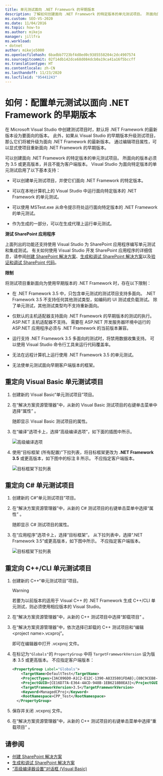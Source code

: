 ```yaml
---
title: 单元测试面向 .NET Framework 的早期版本
description: 了解如何创建面向 .NET Framework 的特定版本的单元测试项目。 所面向的版本必须为 3.5 或更高版本，并且不能为客户端版本。
ms.custom: SEO-VS-2020
ms.date: 11/04/2016
ms.topic: how-to
ms.author: mikejo
manager: jillfra
ms.workload:
- dotnet
author: mikejo5000
ms.openlocfilehash: 6badbb7723bf4d8ed0c9385558204c2dc4907574
ms.sourcegitcommit: 02f14db142dce68d084dcb0a19ca41a16f5bccff
ms.translationtype: HT
ms.contentlocale: zh-CN
ms.lasthandoff: 11/23/2020
ms.locfileid: "95441243"
---
```

# <a name="how-to-configure-unit-tests-to-target-an-earlier-version-of-the-net-framework"></a>如何：配置单元测试以面向 .NET Framework 的早期版本

在 Microsoft Visual Studio 中创建测试项目时，默认将 .NET Framework 的最新版本设为要面向的版本。 此外，如果从 Visual Studio 的早期版本升级测试项目，那么它们将被升级为面向 .NET Framework 的最新版本。 通过编辑项目属性，可以显式使项目重新面向 .NET Framework 的早期版本。

可以创建面向 .NET Framework 的特定版本的单元测试项目。 所面向的版本必须为 3.5 或更高版本，并且不能为客户端版本。 Visual Studio 为面向特定版本的单元测试启用了以下基本支持：

- 可以创建单元测试项目，并使它们面向 .NET Framework 的特定版本。

- 可以在本地计算机上的 Visual Studio 中运行面向特定版本的 .NET Framework 的单元测试。

- 可以使用 MSTest.exe 从命令提示符处运行面向特定版本的 .NET Framework 的单元测试。

- 作为生成的一部分，可以在生成代理上运行单元测试。

**测试 SharePoint 应用程序**

上面列出的功能还支持使用 Visual Studio 为 SharePoint 应用程序编写单元测试和集成测试。 有关如何使用 Visual Studio 开发 SharePoint 应用程序的详细信息，请参阅[创建 SharePoint 解决方案](../sharepoint/create-sharepoint-solutions.md)、[生成和调试 SharePoint 解决方案](../sharepoint/building-and-debugging-sharepoint-solutions.md)以及[验证和调试 SharePoint 代码](../sharepoint/verifying-and-debugging-sharepoint-code.md)。

**限制**

将测试项目重新面向为使用早期版本的 .NET Framework 时，存在以下限制：

- 在 .NET Framework 3.5 中，只包含单元测试的测试项目支持多面向。 .NET Framework 3.5 不支持任何其他测试类型，如编码的 UI 测试或负载测试。 除了单元测试，其他测试类型均不支持重新面向。

- 仅默认的主机适配器支持面向 .NET Framework 的早期版本的测试的执行。 ASP.NET 主机适配器不支持。 需要在 ASP.NET 开发服务器环境中运行的 ASP.NET 应用程序必须与 .NET Framework 的当前版本兼容。

- 运行支持 .NET Framework 3.5 多面向的测试时，将禁用数据收集支持。 可以使用 Visual Studio 命令行工具来运行代码覆盖率。

- 无法在远程计算机上运行使用 .NET Framework 3.5 的单元测试。

- 无法使单元测试面向早期客户端版本的框架。

## <a name="retargeting-for-visual-basic-unit-test-projects"></a>重定向 Visual Basic 单元测试项目

1. 创建新的 Visual Basic“单元测试项目”项目。

2. 在“解决方案资源管理器”中，从新的 Visual Basic 测试项目的右键单击菜单中选择“属性” 。

     随即显示 Visual Basic 测试项目的属性。

3. 在“编译”选项卡上，选择“高级编译选项”，如下面的插图中所示。

     ![高级编译选项](../test/media/howtoconfigureunittest35frameworka.png)

4. 使用“目标框架 (所有配置)”下拉列表，将目标框架更改为 **.NET Framework 3.5** 或更高版本，如下图中的标注 B 所示。 不应指定客户端版本。

     ![目标框架下拉列表](../test/media/howtoconfigureunitest35frameworkstepb.png)

## <a name="retargeting-for-c-unit-test-projects"></a>重定向 C# 单元测试项目

1. 创建新的 C#“单元测试项目”项目。

2. 在“解决方案资源管理器”中，从新的 C# 测试项目的右键单击菜单中选择“属性” 。

   随即显示 C# 测试项目的属性。

3. 在“应用程序”选项卡上，选择“目标框架”。 从下拉列表中，选择“.NET Framework 3.5”或更高版本，如下图中所示。 不应指定客户端版本。

   ![目标框架下拉列表](../test/media/howtoconfigureunittest35frameworkcsharp.png)

## <a name="retargeting-for-ccli-unit-test-projects"></a>重定向 C++/CLI 单元测试项目

1. 创建新的 C++“单元测试项目”项目。

   > [!WARNING]
   > 若要为以前版本的适用于 Visual C++ 的 .NET Framework 生成 C++/CLI 单元测试，则必须使用相应版本的 Visual Studio。

2. 在“解决方案资源管理器”中，从新的 C++ 测试项目中选择“卸载项目” 。

3. 在“解决方案资源管理器”中，依次选择已卸载的 C++ 测试项目和“编辑 \<project name>.vcxproj”。

   即可在编辑器中打开 .vcxproj 文件。

4. 在标记为`"Globals"`的 `PropertyGroup` 中将 `TargetFrameworkVersion` 设为版本 3.5 或更高版本。 不应指定客户端版本：

    ```xml
    <PropertyGroup Label="Globals">
        <TargetName>DefaultTest</TargetName>
        <ProjectTypes>{3AC096D0-A1C2-E12C-1390-A8335801FDAB};{8BC9CEB8-8B4A-11D0-8D11-00A0C91BC942}</ProjectTypes>
        <ProjectGUID>{CE16D77A-E364-4ACD-948B-1EB6218B0EA3}</ProjectGUID>
        <TargetFrameworkVersion>3.5</TargetFrameworkVersion>
        <Keyword>ManagedCProj</Keyword>
        <RootNamespace>CPP_Test</RootNamespace>
      </PropertyGroup>
    ```

5. 保存并关闭 .vcxproj 文件。

6. 在“解决方案资源管理器”中，从新的 C++ 测试项目的右键单击菜单中选择“重载项目” 。

## <a name="see-also"></a>请参阅

- [创建 SharePoint 解决方案](../sharepoint/create-sharepoint-solutions.md)
- [生成和调试 SharePoint 解决方案](../sharepoint/building-and-debugging-sharepoint-solutions.md)
- [“高级编译器设置”对话框 (Visual Basic)](../ide/reference/advanced-compiler-settings-dialog-box-visual-basic.md)
